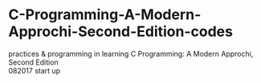# C-Programming-A-Modern-Approchi-Second-Edition-codes
practices & programming in learning C Programming: A Modern Approchi, Second Edition
<br/>082017 start up
